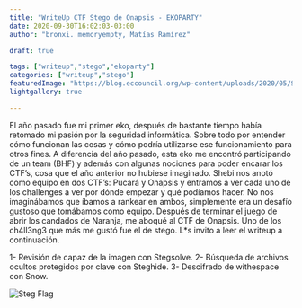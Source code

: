 ```yaml
---
title: "WriteUp CTF Stego de Onapsis - EKOPARTY"
date: 2020-09-30T16:02:03-03:00
author: "bronxi. memoryempty, Matías Ramírez"

draft: true

tags: ["writeup","stego","ekoparty"]
categories: ["writeup","stego"]
featuredImage: "https://blog.eccouncil.org/wp-content/uploads/2020/05/Steganography.jpg"
lightgallery: true

---
```



El año pasado fue mi primer eko, después de bastante tiempo había retomado mi pasión por la seguridad informática. Sobre todo por entender cómo funcionan las cosas y cómo podría utilizarse ese funcionamiento para otros fines.
A diferencia del año pasado, esta eko me encontró participando de un team (BHF) y además con algunas nociones para poder encarar los CTF’s, cosa que el año anterior no hubiese imaginado.
Shebi nos anotó como equipo en dos CTF’s: Pucará y Onapsis y entramos a ver cada uno de los challenges a ver por dónde empezar y qué podíamos hacer. No nos imaginábamos que íbamos a rankear en ambos, simplemente era un desafío gustoso que tomábamos como equipo.
Después de terminar el juego de abrir los candados de Naranja, me aboqué al CTF de Onapsis. Uno de los ch4ll3ng3 que más me gustó fue el de stego. L*s invito a leer el writeup a continuación.
 

1- Revisión de capaz de la imagen con Stegsolve.
2- Búsqueda de archivos ocultos protegidos por clave con Steghide.
3- Descifrado de withespace con Snow.


![Steg Flag](/images/stego-onapsis-writeup/stegoctf.jpg "Steg FLAG")
